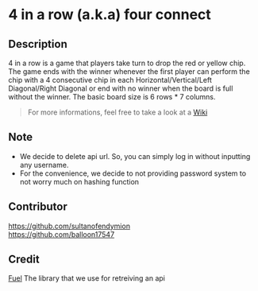# 4 in a row (a.k.a) four connect

## Description
4 in a row is a game that players take turn to drop the red or yellow chip. The game ends with the winner whenever the first player can perform the chip with a 4 consecutive chip in each Horizontal/Vertical/Left Diagonal/Right Diagonal or end with no winner when the board is full without the winner. The basic board size is 6 rows * 7 columns.
> For more informations, feel free to take a look at a [Wiki](https://github.com/sultanofendymion/4inarow/wiki)


## Note

- We decide to delete api url. So, you can simply log in without inputting any username.
- For the convenience, we decide to not providing password system to not worry much on hashing function

## Contributor
https://github.com/sultanofendymion<br/>
https://github.com/balloon17547

## Credit
[Fuel](https://github.com/kittinunf/fuel) The library that we use for retreiving an api



